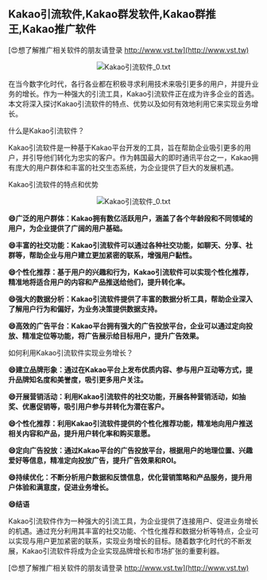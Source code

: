 ## **Kakao引流软件,Kakao群发软件,Kakao群推王,Kakao推广软件**

[😍想了解推广相关软件的朋友请登录 http://www.vst.tw](http://www.vst.tw)

 <center><img src="https://vst.tw/MP4/tuiguang/png/2.png" alt="Kakao引流软件_0.txt"></center>

在当今数字化时代，各行各业都在积极寻求利用技术来吸引更多的用户，并提升业务的增长。作为一种强大的引流工具，Kakao引流软件正在成为许多企业的首选。本文将深入探讨Kakao引流软件的特点、优势以及如何有效地利用它来实现业务增长。

什么是Kakao引流软件？

Kakao引流软件是一种基于Kakao平台开发的工具，旨在帮助企业吸引更多的用户，并引导他们转化为忠实的客户。作为韩国最大的即时通讯平台之一，Kakao拥有庞大的用户群体和丰富的社交生态系统，为企业提供了巨大的发展机遇。

Kakao引流软件的特点和优势

 <center><img src="https://vst.tw/MP4/tuiguang/png/0.png" alt="Kakao引流软件_0.txt"></center>

**😄广泛的用户群体：Kakao拥有数亿活跃用户，涵盖了各个年龄段和不同领域的用户，为企业提供了广阔的用户基础。**

**😄丰富的社交功能：Kakao引流软件可以通过各种社交功能，如聊天、分享、社群等，帮助企业与用户建立更加紧密的联系，增强用户黏性。**

**😄个性化推荐：基于用户的兴趣和行为，Kakao引流软件可以实现个性化推荐，精准地将适合用户的内容和产品推送给他们，提升转化率。**

**😄强大的数据分析：Kakao引流软件提供了丰富的数据分析工具，帮助企业深入了解用户行为和偏好，为业务决策提供数据支持。**

**😄高效的广告平台：Kakao平台拥有强大的广告投放平台，企业可以通过定向投放、精准定位等功能，将广告展示给目标用户，提升广告效果。**

如何利用Kakao引流软件实现业务增长？

**😄建立品牌形象：通过在Kakao平台上发布优质内容、参与用户互动等方式，提升品牌知名度和美誉度，吸引更多用户关注。**

**😄开展营销活动：利用Kakao引流软件的社交功能，开展各种营销活动，如抽奖、优惠促销等，吸引用户参与并转化为潜在客户。**

**😄个性化推荐：利用Kakao引流软件提供的个性化推荐功能，精准地向用户推送相关内容和产品，提升用户转化率和购买意愿。**

**😄定向广告投放：通过Kakao平台的广告投放平台，根据用户的地理位置、兴趣爱好等信息，精准定向投放广告，提升广告效果和ROI。**

**😄持续优化：不断分析用户数据和反馈信息，优化营销策略和产品服务，提升用户体验和满意度，促进业务增长。**

**😄结语**

Kakao引流软件作为一种强大的引流工具，为企业提供了连接用户、促进业务增长的机遇。通过充分利用其丰富的社交功能、个性化推荐和数据分析等特点，企业可以实现与用户更加紧密的联系，实现业务增长的目标。随着数字化时代的不断发展，Kakao引流软件将成为企业实现品牌增长和市场扩张的重要利器。

[😍想了解推广相关软件的朋友请登录 http://www.vst.tw](http://www.vst.tw)



